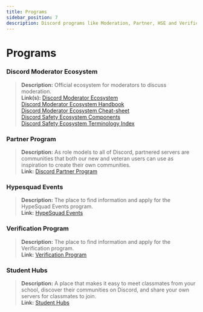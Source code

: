 ```yaml
---
title: Programs
sidebar_position: 7
description: Discord programs like Moderation, Partner, HSE and Verification.
---
```


# Programs

### **Discord Moderator Ecosystem** 
> __Description:__ Official ecosystem for moderators to discuss moderation.   <br/>
__Link(s):__ [Discord Moderator Ecosystem](https://blog.discord.com/announcing-the-discord-moderator-academy-exam-a1bcb5b9d405)   <br/>
[Discord Moderator Ecosystem Handbook](https://drive.google.com/file/d/1rCCi7UZ3BAS38T-zwBVpmTb13m8z7avW/view)   <br/>
[Discord Moderator Ecosystem Cheat-sheet](https://drive.google.com/file/d/1ir-H91-yfskFO4wjEQCtc81ip9XErl9l/view) <br/>
[Discord Safety Ecosystem Components](https://docs.google.com/document/d/1rh4gAqymGPAqoi1gnzOw-_nIlgkkLvh233NAgNnq-Sw/edit#heading=h.80lk0cy481v7)  <br/>
[Discord Safety Ecosystem Terminology Index](https://drive.google.com/file/d/1MZYnh165Z1d5BBLIq7ax_Ke6cx8WL64_/view)

### **Partner Program**
> __Description:__ As role models to all of Discord, partnered servers are communities that both our new and veteran users can use as inspiration to create their own communities.   <br/>
__Link:__ [Discord Partner Program](https://dis.gd/partners)

### **Hypesquad Events**
> __Description:__ The place to find information and apply for the HypeSquad Events program.   <br/>
__Link:__ [HypeSquad Events](https://dis.gd/hypesquad)

### **Verification Program**
> __Description:__ The place to find information and apply for the Verification program.   <br/>
__Link:__ [Verification Program](https://dis.gd/verification)

### **Student Hubs**
> __Description:__ A place that makes it easy to meet classmates from your school, discover their communities on Discord, and share your own servers for classmates to join.   <br/>
__Link:__ [Student Hubs](https://dis.gd/studenthubs)

